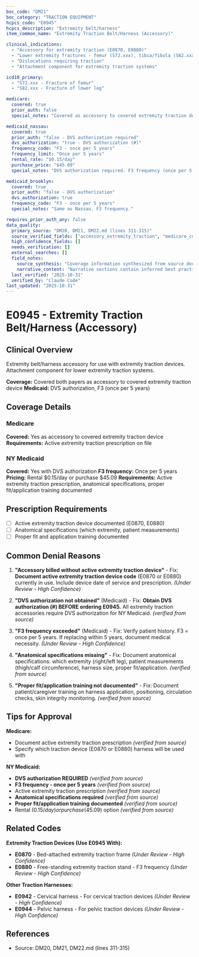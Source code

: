 ```yaml
---
boc_code: "DM21"
boc_category: "TRACTION EQUIPMENT"
hcpcs_code: "E0945"
hcpcs_description: "Extremity belt/harness"
item_common_name: "Extremity Traction Belt/Harness (Accessory)"

clinical_indications:
  - "Accessory for extremity traction (E0870, E0880)"
  - "Lower extremity fractures - femur (S72.xxx), tibia/fibula (S82.xxx)"
  - "Dislocations requiring traction"
  - "Attachment component for extremity traction systems"

icd10_primary:
  - "S72.xxx - Fracture of femur"
  - "S82.xxx - Fracture of lower leg"

medicare:
  covered: true
  prior_auth: false
  special_notes: "Covered as accessory to covered extremity traction device. Requires active extremity traction prescription on file."

medicaid_nassau:
  covered: true
  prior_auth: "false - DVS authorization required"
  dvs_authorization: "true - DVS authorization (#)"
  frequency_code: "F3 - once per 5 years"
  frequency_limit: "Once per 5 years"
  rental_rate: "$0.15/day"
  purchase_price: "$45.09"
  special_notes: "DVS authorization required. F3 frequency (once per 5 years). Rental $0.15/day or purchase $45.09. Documentation: active extremity traction prescription, anatomical specifications, proper fit/application training documented."

medicaid_brooklyn:
  covered: true
  prior_auth: "false - DVS authorization"
  dvs_authorization: true
  frequency_code: "F3 - once per 5 years"
  special_notes: "Same as Nassau. F3 frequency."

requires_prior_auth_any: false
data_quality:
  primary_source: "DM20, DM21, DM22.md (lines 311-315)"
  source_verified_fields: ["accessory_extremity_traction", "medicare_covered_accessory", "medicaid_dvs", "f3_once_per_5years", "rental_0.15_day", "purchase_45.09"]
  high_confidence_fields: []
  needs_verification: []
  external_searches: []
  field_notes:
    source_synthesis: "Coverage information synthesized from source document"
    narrative_content: "Narrative sections contain inferred best practices and typical coverage patterns"
  last_verified: "2025-10-31"
  verified_by: "Claude Code"
last_updated: "2025-10-31"
---
```


# E0945 - Extremity Traction Belt/Harness (Accessory)

## Clinical Overview
Extremity belt/harness accessory for use with extremity traction devices. Attachment component for lower extremity traction systems.

**Coverage:** Covered both payers as accessory to covered extremity traction device
**Medicaid:** DVS authorization, F3 (once per 5 years)

## Coverage Details

### Medicare
**Covered:** Yes as accessory to covered extremity traction device
**Requirements:** Active extremity traction prescription on file

### NY Medicaid
**Covered:** Yes with DVS authorization
**F3 frequency:** Once per 5 years
**Pricing:** Rental $0.15/day or purchase $45.09
**Requirements:** Active extremity traction prescription, anatomical specifications, proper fit/application training documented

## Prescription Requirements
- [ ] Active extremity traction device documented (E0870, E0880)
- [ ] Anatomical specifications (which extremity, patient measurements)
- [ ] Proper fit and application training documented

## Common Denial Reasons

1. **"Accessory billed without active extremity traction device"** - Fix: **Document active extremity traction device code** (E0870 or E0880) currently in use. Include device date of service and prescription. *(Under Review - High Confidence)*

2. **"DVS authorization not obtained"** (Medicaid) - Fix: **Obtain DVS authorization (#) BEFORE ordering E0945.** All extremity traction accessories require DVS authorization for NY Medicaid. *(verified from source)*

3. **"F3 frequency exceeded"** (Medicaid) - Fix: Verify patient history. F3 = once per 5 years. If replacing within 5 years, document medical necessity. *(Under Review - High Confidence)*

4. **"Anatomical specifications missing"** - Fix: Document anatomical specifications: which extremity (right/left leg), patient measurements (thigh/calf circumference), harness size, proper fit/application. *(verified from source)*

5. **"Proper fit/application training not documented"** - Fix: Document patient/caregiver training on harness application, positioning, circulation checks, skin integrity monitoring. *(verified from source)*

## Tips for Approval

**Medicare:**
- Document active extremity traction prescription *(verified from source)*
- Specify which traction device (E0870 or E0880) harness will be used with

**NY Medicaid:**
- **DVS authorization REQUIRED** *(verified from source)*
- **F3 frequency - once per 5 years** *(verified from source)*
- Active extremity traction prescription *(verified from source)*
- **Anatomical specifications required** *(verified from source)*
- **Proper fit/application training documented** *(verified from source)*
- Rental ($0.15/day) or purchase ($45.09) option *(verified from source)*

## Related Codes

**Extremity Traction Devices (Use E0945 With):**
- **E0870** - Bed-attached extremity traction frame *(Under Review - High Confidence)*
- **E0880** - Free-standing extremity traction stand - F3 frequency *(Under Review - High Confidence)*

**Other Traction Harnesses:**
- **E0942** - Cervical harness - For cervical traction devices *(Under Review - High Confidence)*
- **E0944** - Pelvic harness - For pelvic traction devices *(Under Review - High Confidence)*

## References
- Source: DM20, DM21, DM22.md (lines 311-315)
